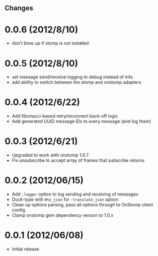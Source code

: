 Changes
--------------------------------------------------------------------------------

0.0.6 (2012/8/10)
================================================================================

- don't blow up if stomp is not installed

0.0.5 (2012/8/10)
================================================================================

- set message send/receive logging to debug instead of info
- add ability to switch between the stomp and onstomp adapters

0.0.4 (2012/6/22)
================================================================================

- Add fibonacci-based retry/reconnect back-off logic
- Add generated UUID message IDs to every message (and log them)

0.0.3 (2012/6/21)
================================================================================

- Upgraded to work with onstomp 1.0.7
- Fix unsubscribe to accept array of frames that subscribe returns

0.0.2 (2012/06/15)
================================================================================

- Add `:logger` option to log sending and receiving of messages
- Duck-type with `#to_json` for `:translate_json` option
- Clean up options parsing, pass all options through to OnStomp client config
- Clamp onstomp gem dependency version to 1.0.x

0.0.1 (2012/06/08)
================================================================================

- Initial release
